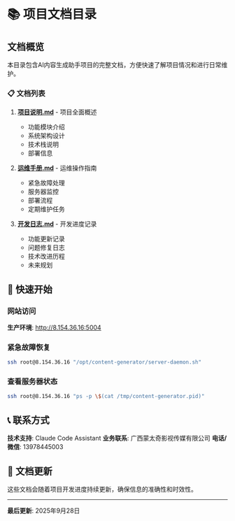 # 📚 项目文档目录

## 文档概览

本目录包含AI内容生成助手项目的完整文档，方便快速了解项目情况和进行日常维护。

### 📋 文档列表

1. **[项目说明.md](./项目说明.md)** - 项目全面概述
   - 功能模块介绍
   - 系统架构设计
   - 技术栈说明
   - 部署信息

2. **[运维手册.md](./运维手册.md)** - 运维操作指南
   - 紧急故障处理
   - 服务器监控
   - 部署流程
   - 定期维护任务

3. **[开发日志.md](./开发日志.md)** - 开发进度记录
   - 功能更新记录
   - 问题修复日志
   - 技术改进历程
   - 未来规划

## 🚀 快速开始

### 网站访问
**生产环境**: http://8.154.36.16:5004

### 紧急故障恢复
```bash
ssh root@8.154.36.16 "/opt/content-generator/server-daemon.sh"
```

### 查看服务器状态
```bash
ssh root@8.154.36.16 "ps -p \$(cat /tmp/content-generator.pid)"
```

## 📞 联系方式

**技术支持**: Claude Code Assistant
**业务联系**: 广西蒙太奇影视传媒有限公司
**电话/微信**: 13978445003

## 🔄 文档更新

这些文档会随着项目开发进度持续更新，确保信息的准确性和时效性。

---

**最后更新**: 2025年9月28日